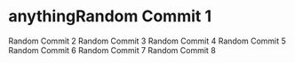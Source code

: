 # anythingRandom Commit 1
Random Commit 2
Random Commit 3
Random Commit 4
Random Commit 5
Random Commit 6
Random Commit 7
Random Commit 8
